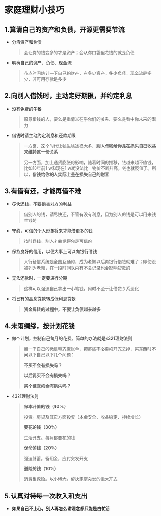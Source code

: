 # 家庭理财小技巧

## 1.算清自己的资产和负债，开源更需要节流

- 分清资产和负债

  > 会让你的钱变多的才是资产；会从你口袋里花钱的就是负债

- 明确自己的资产、负债、现金流

  > 花点时间统计一下自己的财产，有多少资产、多少负债，现金流是多少，非可用存款是多少

## 2.向别人借钱时，主动定好期限，并约定利息

- 没有免费的午餐

  > 原意借钱的人，要么是重情义在乎你们的关系、要么是看中你未来的潜力

- 借钱时请主动约定利息和还款期限

  > 一方面，这个时代让钱生钱途径太多，**别人借钱给你是在损失自己收益来维持这一份关系**
  >
  > 另一方面，加上通货膨胀的影响，随着时间的推移，钱越来越不值钱，比如10年前1 w和现在1 w就没法比，物价不断升高，钱也就贬值了。所以，**借钱给你的人实际上是在损失自己的财富**

## 3.有借有还，才能再借不难
- 尽快还钱，不要损害对方的利益

  > 借别人的钱，请尽快还，不管有没有利息，因为别人的钱是可以用来钱生钱的

- 守约，可信的个人形象将来才能借更多的钱

  > 按时还钱，别人才会觉得你是可信的

- 保持良好的信用，以便大事上可以向银行借钱

  > 人行征信系统是全国互通的，成为老懒以后向银行借钱就难了；即使没被列为老赖，在一段时间以内有不良记录也会影响贷款的

- 无法还款时，一定要进行分期

  > 这样可以强迫自己拿出一小笔钱，同时不至于让借贷关系恶化

- 将已有的高息贷款转成低利息贷款

  > **资金周转的过程中，不要让负债越来越多**

## 4.未雨绸缪，按计划花钱

- 做个计划，控制自己每月的花费。简单的办法就是4321理财法则

  > 翻一下自己的微信和支宝账单，把那些不必要的开支去掉，买东西时不问以下自己以下几个问题：
  >
  > **不买不会有损失吗？**
  >
  > **以后再买不会有损失吗？**
  >
  > **买个便宜的会有损失吗？**

- 4321理财法则

  > **保本升值的钱（40%）**
  >
  > 投资。房贷及其它方面投资（本金安全、收益稳定、持续增长）
  >
  > **要花的钱（30%）**
  >
  > 生活开支。每月都要花的钱
  >
  > **保命的钱（20%）**
  >
  > 强迫储蓄。备用金，应付突发开支
  >
  > **避险的钱（10%）**
  >
  > 消费型保险。以小博大，解决家庭突发的重大开支

## 5.认真对待每一次收入和支出

- **如果自己不上心，别人再怎么讲理念都只能是白忙活**



